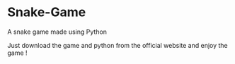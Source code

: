 # Snake-Game
A snake game made using Python 

Just download the game and python from the official website and enjoy the game !
